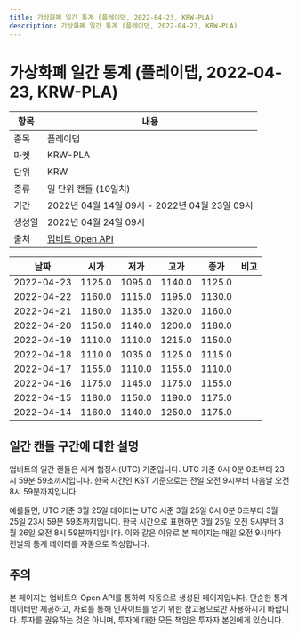 ```yaml
---
title: 가상화폐 일간 통계 (플레이댑, 2022-04-23, KRW-PLA)
description: 가상화폐 일간 통계 (플레이댑, 2022-04-23, KRW-PLA)
---
```



가상화폐 일간 통계 (플레이댑, 2022-04-23, KRW-PLA)
===

|항목|내용|
|--|--|
|종목|플레이댑|
|마켓|KRW-PLA|
|단위|KRW|
|종류|일 단위 캔들 (10일치)|
|기간|2022년 04월 14일 09시 - 2022년 04월 23일 09시|
|생성일|2022년 04월 24일 09시|
|출처|[업비트 Open API](https://docs.upbit.com)|


|날짜|시가|저가|고가|종가|비고|
|--|--|--|--|--|--|
|2022-04-23|1125.0|1095.0|1140.0|1125.0|    |
|2022-04-22|1160.0|1115.0|1195.0|1130.0|    |
|2022-04-21|1180.0|1135.0|1320.0|1160.0|    |
|2022-04-20|1150.0|1140.0|1200.0|1180.0|    |
|2022-04-19|1110.0|1110.0|1215.0|1150.0|    |
|2022-04-18|1110.0|1035.0|1125.0|1115.0|    |
|2022-04-17|1155.0|1110.0|1155.0|1110.0|    |
|2022-04-16|1175.0|1145.0|1175.0|1155.0|    |
|2022-04-15|1180.0|1150.0|1190.0|1175.0|    |
|2022-04-14|1160.0|1140.0|1250.0|1175.0|    |


일간 캔들 구간에 대한 설명
---


업비트의 일간 캔들은 세계 협정시(UTC) 기준입니다. 
UTC 기준 0시 0분 0초부터 23시 59분 59초까지입니다. 
한국 시간인 KST 기준으로는 전일 오전 9시부터 다음날 오전 8시 59분까지입니다. 


예를들면, UTC 기준 3월 25일 데이터는 UTC 시준 3월 25일 0시 0분 0초부터 3월 25일 23시 59분 59초까지입니다. 
한국 시간으로 표현하면 3월 25일 오전 9시부터 3월 26일 오전 8시 59분까지입니다. 
이와 같은 이유로 본 페이지는 매일 오전 9시마다 전날의 통계 데이터를 자동으로 작성합니다. 


주의
---


본 페이지는 업비트의 Open API를 통하여 자동으로 생성된 페이지입니다. 
단순한 통계 데이터만 제공하고, 자료를 통해 인사이트를 얻기 위한 참고용으로만 사용하시기 바랍니다. 
투자를 권유하는 것은 아니며, 투자에 대한 모든 책임은 투자자 본인에게 있습니다. 
